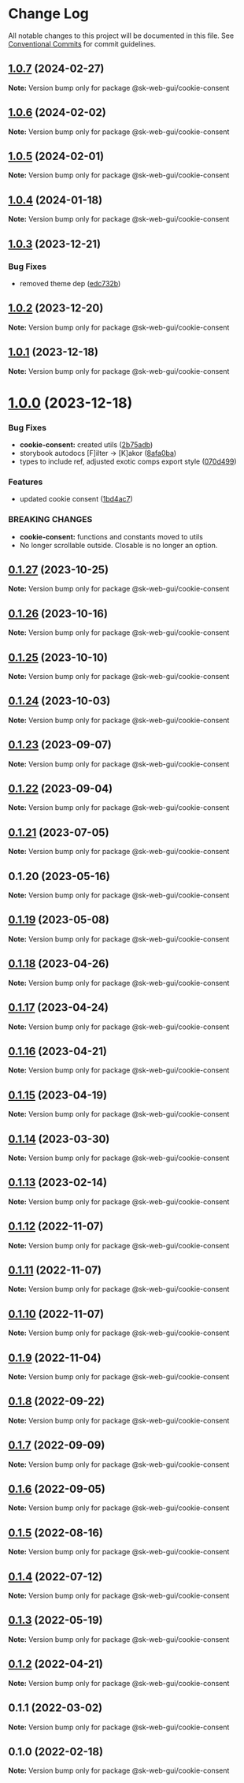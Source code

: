 # Change Log

All notable changes to this project will be documented in this file.
See [Conventional Commits](https://conventionalcommits.org) for commit guidelines.

## [1.0.7](https://github.com/Sundsvallskommun/web-shared-components/compare/@sk-web-gui/cookie-consent@1.0.6...@sk-web-gui/cookie-consent@1.0.7) (2024-02-27)

**Note:** Version bump only for package @sk-web-gui/cookie-consent

## [1.0.6](https://github.com/Sundsvallskommun/web-shared-components/compare/@sk-web-gui/cookie-consent@1.0.5...@sk-web-gui/cookie-consent@1.0.6) (2024-02-02)

**Note:** Version bump only for package @sk-web-gui/cookie-consent

## [1.0.5](https://github.com/Sundsvallskommun/web-shared-components/compare/@sk-web-gui/cookie-consent@1.0.4...@sk-web-gui/cookie-consent@1.0.5) (2024-02-01)

**Note:** Version bump only for package @sk-web-gui/cookie-consent

## [1.0.4](https://github.com/Sundsvallskommun/web-shared-components/compare/@sk-web-gui/cookie-consent@1.0.3...@sk-web-gui/cookie-consent@1.0.4) (2024-01-18)

**Note:** Version bump only for package @sk-web-gui/cookie-consent

## [1.0.3](https://github.com/Sundsvallskommun/web-shared-components/compare/@sk-web-gui/cookie-consent@1.0.2...@sk-web-gui/cookie-consent@1.0.3) (2023-12-21)

### Bug Fixes

- removed theme dep ([edc732b](https://github.com/Sundsvallskommun/web-shared-components/commit/edc732b5db28f2367c3cc833d0d239b44f1ec839))

## [1.0.2](https://github.com/Sundsvallskommun/web-shared-components/compare/@sk-web-gui/cookie-consent@1.0.1...@sk-web-gui/cookie-consent@1.0.2) (2023-12-20)

**Note:** Version bump only for package @sk-web-gui/cookie-consent

## [1.0.1](https://github.com/Sundsvallskommun/web-shared-components/compare/@sk-web-gui/cookie-consent@1.0.0...@sk-web-gui/cookie-consent@1.0.1) (2023-12-18)

**Note:** Version bump only for package @sk-web-gui/cookie-consent

# [1.0.0](https://github.com/Sundsvallskommun/web-shared-components/compare/@sk-web-gui/cookie-consent@0.1.27...@sk-web-gui/cookie-consent@1.0.0) (2023-12-18)

### Bug Fixes

- **cookie-consent:** created utils ([2b75adb](https://github.com/Sundsvallskommun/web-shared-components/commit/2b75adb47f99a39c899f1376b83b9e8c56177fab))
- storybook autodocs [F]ilter -> [K]akor ([8afa0ba](https://github.com/Sundsvallskommun/web-shared-components/commit/8afa0bab8a7c7d829719a7ca474aeaf930660a0a))
- types to include ref, adjusted exotic comps export style ([070d499](https://github.com/Sundsvallskommun/web-shared-components/commit/070d4990ecea5d5ce90ebdd684a381bb8ad95861))

### Features

- updated cookie consent ([1bd4ac7](https://github.com/Sundsvallskommun/web-shared-components/commit/1bd4ac72d87eb96b080b12a52d3647df41376758))

### BREAKING CHANGES

- **cookie-consent:** functions and constants moved to utils
- No longer scrollable outside. Closable is no longer an option.

## [0.1.27](https://github.com/Sundsvallskommun/web-shared-components/compare/@sk-web-gui/cookie-consent@0.1.26...@sk-web-gui/cookie-consent@0.1.27) (2023-10-25)

**Note:** Version bump only for package @sk-web-gui/cookie-consent

## [0.1.26](https://github.com/Sundsvallskommun/web-shared-components/compare/@sk-web-gui/cookie-consent@0.1.25...@sk-web-gui/cookie-consent@0.1.26) (2023-10-16)

**Note:** Version bump only for package @sk-web-gui/cookie-consent

## [0.1.25](https://github.com/Sundsvallskommun/web-shared-components/compare/@sk-web-gui/cookie-consent@0.1.24...@sk-web-gui/cookie-consent@0.1.25) (2023-10-10)

**Note:** Version bump only for package @sk-web-gui/cookie-consent

## [0.1.24](https://github.com/Sundsvallskommun/web-shared-components/compare/@sk-web-gui/cookie-consent@0.1.23...@sk-web-gui/cookie-consent@0.1.24) (2023-10-03)

**Note:** Version bump only for package @sk-web-gui/cookie-consent

## [0.1.23](https://github.com/Sundsvallskommun/web-shared-components/compare/@sk-web-gui/cookie-consent@0.1.22...@sk-web-gui/cookie-consent@0.1.23) (2023-09-07)

**Note:** Version bump only for package @sk-web-gui/cookie-consent

## [0.1.22](https://github.com/Sundsvallskommun/web-shared-components/compare/@sk-web-gui/cookie-consent@0.1.21...@sk-web-gui/cookie-consent@0.1.22) (2023-09-04)

**Note:** Version bump only for package @sk-web-gui/cookie-consent

## [0.1.21](https://github.com/Sundsvallskommun/web-shared-components/compare/@sk-web-gui/cookie-consent@0.1.20...@sk-web-gui/cookie-consent@0.1.21) (2023-07-05)

**Note:** Version bump only for package @sk-web-gui/cookie-consent

## 0.1.20 (2023-05-16)

**Note:** Version bump only for package @sk-web-gui/cookie-consent

## [0.1.19](https://github.com/Sundsvallskommun/web-shared-components/compare/@sk-web-gui/cookie-consent@0.1.18...@sk-web-gui/cookie-consent@0.1.19) (2023-05-08)

**Note:** Version bump only for package @sk-web-gui/cookie-consent

## [0.1.18](https://github.com/Sundsvallskommun/web-shared-components/compare/@sk-web-gui/cookie-consent@0.1.17...@sk-web-gui/cookie-consent@0.1.18) (2023-04-26)

**Note:** Version bump only for package @sk-web-gui/cookie-consent

## [0.1.17](https://github.com/Sundsvallskommun/web-shared-components/compare/@sk-web-gui/cookie-consent@0.1.16...@sk-web-gui/cookie-consent@0.1.17) (2023-04-24)

**Note:** Version bump only for package @sk-web-gui/cookie-consent

## [0.1.16](https://github.com/Sundsvallskommun/web-shared-components/compare/@sk-web-gui/cookie-consent@0.1.15...@sk-web-gui/cookie-consent@0.1.16) (2023-04-21)

**Note:** Version bump only for package @sk-web-gui/cookie-consent

## [0.1.15](https://github.com/Sundsvallskommun/web-shared-components/compare/@sk-web-gui/cookie-consent@0.1.14...@sk-web-gui/cookie-consent@0.1.15) (2023-04-19)

**Note:** Version bump only for package @sk-web-gui/cookie-consent

## [0.1.14](https://github.com/Sundsvallskommun/web-shared-components/compare/@sk-web-gui/cookie-consent@0.1.13...@sk-web-gui/cookie-consent@0.1.14) (2023-03-30)

**Note:** Version bump only for package @sk-web-gui/cookie-consent

## [0.1.13](https://github.com/Sundsvallskommun/web-shared-components/compare/@sk-web-gui/cookie-consent@0.1.12...@sk-web-gui/cookie-consent@0.1.13) (2023-02-14)

**Note:** Version bump only for package @sk-web-gui/cookie-consent

## [0.1.12](https://github.com/Sundsvallskommun/web-shared-components/compare/@sk-web-gui/cookie-consent@0.1.11...@sk-web-gui/cookie-consent@0.1.12) (2022-11-07)

**Note:** Version bump only for package @sk-web-gui/cookie-consent

## [0.1.11](https://github.com/Sundsvallskommun/web-shared-components/compare/@sk-web-gui/cookie-consent@0.1.10...@sk-web-gui/cookie-consent@0.1.11) (2022-11-07)

**Note:** Version bump only for package @sk-web-gui/cookie-consent

## [0.1.10](https://github.com/Sundsvallskommun/web-shared-components/compare/@sk-web-gui/cookie-consent@0.1.9...@sk-web-gui/cookie-consent@0.1.10) (2022-11-07)

**Note:** Version bump only for package @sk-web-gui/cookie-consent

## [0.1.9](https://github.com/Sundsvallskommun/web-shared-components/compare/@sk-web-gui/cookie-consent@0.1.8...@sk-web-gui/cookie-consent@0.1.9) (2022-11-04)

**Note:** Version bump only for package @sk-web-gui/cookie-consent

## [0.1.8](https://github.com/Sundsvallskommun/web-shared-components/compare/@sk-web-gui/cookie-consent@0.1.7...@sk-web-gui/cookie-consent@0.1.8) (2022-09-22)

**Note:** Version bump only for package @sk-web-gui/cookie-consent

## [0.1.7](https://github.com/Sundsvallskommun/web-shared-components/compare/@sk-web-gui/cookie-consent@0.1.6...@sk-web-gui/cookie-consent@0.1.7) (2022-09-09)

**Note:** Version bump only for package @sk-web-gui/cookie-consent

## [0.1.6](https://github.com/Sundsvallskommun/web-shared-components/compare/@sk-web-gui/cookie-consent@0.1.5...@sk-web-gui/cookie-consent@0.1.6) (2022-09-05)

**Note:** Version bump only for package @sk-web-gui/cookie-consent

## [0.1.5](https://github.com/Sundsvallskommun/web-shared-components/compare/@sk-web-gui/cookie-consent@0.1.4...@sk-web-gui/cookie-consent@0.1.5) (2022-08-16)

**Note:** Version bump only for package @sk-web-gui/cookie-consent

## [0.1.4](https://github.com/Sundsvallskommun/web-shared-components/compare/@sk-web-gui/cookie-consent@0.1.3...@sk-web-gui/cookie-consent@0.1.4) (2022-07-12)

**Note:** Version bump only for package @sk-web-gui/cookie-consent

## [0.1.3](https://github.com/Sundsvallskommun/web-shared-components/compare/@sk-web-gui/cookie-consent@0.1.2...@sk-web-gui/cookie-consent@0.1.3) (2022-05-19)

**Note:** Version bump only for package @sk-web-gui/cookie-consent

## [0.1.2](https://github.com/Sundsvallskommun/web-shared-components/compare/@sk-web-gui/cookie-consent@0.1.1...@sk-web-gui/cookie-consent@0.1.2) (2022-04-21)

**Note:** Version bump only for package @sk-web-gui/cookie-consent

## 0.1.1 (2022-03-02)

**Note:** Version bump only for package @sk-web-gui/cookie-consent

## 0.1.0 (2022-02-18)

**Note:** Version bump only for package @sk-web-gui/cookie-consent
